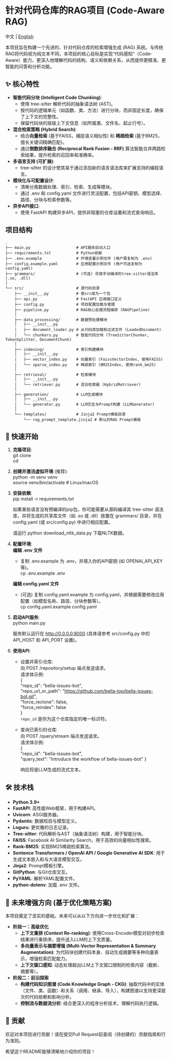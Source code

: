 # **针对代码仓库的RAG项目 (Code-Aware RAG)**

中文 | [English](./README.md)

本项目旨在构建一个先进的、针对代码仓库的检索增强生成 (RAG) 系统。与传统RAG将代码视为纯文本不同，本项目的核心目标是实现“代码感知”（Code-Aware）能力，更深入地理解代码的结构、语义和依赖关系，从而提供更精准、更智能的问答和分析功能。

## **✨ 核心特性**

* **智能代码分块 (Intelligent Code Chunking)**:  
  * 使用 tree-sitter 解析代码的抽象语法树 (AST)。  
  * 按代码的逻辑单元（如函数、类、方法）进行分块，而非固定长度，确保了上下文的完整性。  
  * 保留代码块的层级上下文信息（如所属类、文件名、起止行号）。  
* **混合检索策略 (Hybrid Search)**:  
  * 结合**向量检索** (基于FAISS，捕捉语义相似性) 和 **稀疏检索** (基于BM25，擅长关键词精确匹配)。  
  * 通过**倒数排序融合 (Reciprocal Rank Fusion - RRF)** 算法智能合并两路检索结果，提升检索的召回率和准确率。  
* **多语言支持 (可扩展)**:  
  * tree-sitter 的设计使其易于通过添加新的语言语法库来扩展支持的编程语言。  
* **模块化与可配置设计**:  
  * 清晰分离数据处理、索引、检索、生成等模块。  
  * 通过 .env 和 config.yaml 文件进行灵活配置，包括API密钥、模型选择、路径、分块与检索参数等。  
* **异步API接口**:  
  * 使用 FastAPI 构建异步API，提供非阻塞的仓库设置和流式查询响应。

## **项目结构**

```
.
├── main.py                    # API服务启动入口
├── requirements.txt           # Python依赖
├── .env.example               # 环境变量示例文件 (用户需复制为 .env)
├── config.example.yaml        # 应用配置示例文件 (用户可选复制为 config.yaml)
├── grammars/                  # (可选) 存放手动编译的tree-sitter语法库 (.so, .dll)
│
└── src/                       # 源代码目录
    ├── __init__.py            # 使src成为一个包
    ├── api.py                 # FastAPI 应用接口定义
    ├── config.py              # 项目配置加载与管理
    ├── pipeline.py            # RAG核心处理流程编排 (RAGPipeline)
    │
    ├── data_processing/       # 数据预处理模块
    │   ├── __init__.py
    │   ├── document_loader.py # 从代码库加载和过滤文件 (LoadedDocument)
    │   └── chunkers.py        # 智能代码分块 (TreeSitterChunker, TokenSplitter, DocumentChunk)
    │
    ├── indexing/              # 索引构建模块
    │   ├── __init__.py
    │   ├── vector_index.py    # 向量索引 (FaissVectorIndex, 使用FAISS)
    │   └── sparse_index.py    # 稀疏索引 (BM25Index, 使用rank_bm25)
    │
    ├── retrieval/             # 检索模块
    │   ├── __init__.py
    │   └── retriever.py       # 混合检索器 (HybridRetriever)
    │
    ├── generation/            # LLM生成模块
    │   ├── __init__.py
    │   └── generator.py       # LLM交互与Prompt构建 (LLMGenerator)
    │
    └── templates/             # Jinja2 Prompt模板目录
        └── rag_prompt_template.jinja2 # 默认的RAG Prompt模板
```

## **🚀 快速开始**

1. **克隆项目**:  
   git clone <your-repository-url>  
   cd <project-directory>

2. **创建并激活虚拟环境** (推荐):  
   python -m venv venv  
   source venv/bin/activate  # Linux/macOS

3. **安装依赖**:  
   pip install -r requirements.txt

   如果某些语言没有预编译的pip包，你可能需要从源码编译其 tree-sitter 语法库，并将生成的共享库文件（如 .so 或 .dll）放置在 grammars/ 目录，并在 config.yaml (或 src/config.py) 中进行相应配置。  

   请运行 python download_nltk_data.py 下载NLTK数据。

4. **配置环境**:  
   **编辑 .env 文件**
   * 复制 .env.example 为 .env，并填入你的API密钥 (如 OPENAI_API_KEY 等)。  
     cp .env.example .env  

   **编辑 config.yaml 文件**
   * (可选) 复制 config.yaml.example 为 config.yaml，并根据需要修改应用配置（如模型名称、路径、分块参数等）。  
     cp config.yaml.example config.yaml  
     

5. **启动API服务**:  
   python main.py

   服务默认运行在 http://0.0.0.0:8000 (具体请参考 src/config.py 中的 API_HOST 和 API_PORT 设置)。  
6. **使用API**:  
   * 设置并索引仓库:  
     向 POST /repository/setup 端点发送请求。  
     请求体示例:  
     {  
       "repo_id": "bella-issues-bot",  
       "repo_url_or_path": "https://github.com/bella-top/bella-issues-bot.git",  
       "force_reclone": false,  
       "force_reindex": false  
     }  
     `repo_id` 是你为这个仓库指定的唯一标识符。

   * 查询已索引的仓库:  
     向 POST /query/stream 端点发送请求。  
     请求体示例:  
     {  
       "repo_id": "bella-issues-bot",  
       "query_text": "Introduce the workflow of bella-issues-bot"
     }

     响应将是LLM生成的流式文本。

## **🛠️ 技术栈**

* **Python 3.9+**  
* **FastAPI**: 高性能Web框架，用于构建API。  
* **Uvicorn**: ASGI服务器。  
* **Pydantic**: 数据校验与模型定义。  
* **Loguru**: 更优雅的日志记录。  
* **Tree-sitter**: 代码解析与AST（抽象语法树）构建，用于智能分块。  
* **FAISS**: Facebook AI Similarity Search，用于高效的向量相似性搜索。  
* **Rank-BM25**: 实现BM25稀疏检索算法。  
* **Sentence Transformers / OpenAI API / Google Generative AI SDK**: 用于生成文本嵌入和与大语言模型交互。  
* **Jinja2**: Prompt模板引擎。  
* **GitPython**: 与Git仓库交互。  
* **PyYAML**: 解析YAML配置文件。  
* **python-dotenv**: 加载 .env 文件。

## **🔮 未来增强方向 (基于优化策略方案)**

本项目奠定了坚实的基础，未来可以从以下方向进一步优化和扩展：

* **阶段一：高级优化**  
  * **上下文重排 (Context Re-ranking)**: 使用Cross-Encoder模型对初步检索结果进行重排序，提升送入LLM的上下文质量。  
  * **多向量表示与摘要增强 (Multi-Vector Representation & Summary Augmentation)**: 为代码块创建代码本身、自动生成摘要等多种向量表示，增强检索匹配能力。  
  * **上下文窗口感知**: 动态处理超出LLM上下文窗口限制的检索内容（截断、摘要等）。  
* **阶段二：前沿探索**  
  * **构建代码知识图谱 (Code Knowledge Graph - CKG)**: 抽取代码中的实体（文件、类、函数）和关系（调用、继承、导入），构建图谱以支持更深层次的代码依赖和影响分析。  
  * **控制流与数据流分析**: 结合更深入的程序分析技术，理解代码执行逻辑。

## **🤝 贡献**

欢迎对本项目进行贡献！请在提交Pull Request前查阅（待创建的）贡献指南和行为准则。

希望这个README能够清晰地介绍你的项目！
